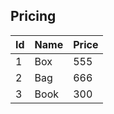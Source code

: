 ## Pricing

| Id | Name | Price
|---|-------|------
| 1 | Box | 555
| 2 | Bag | 666
| 3 | Book | 300
